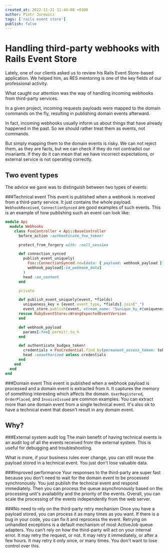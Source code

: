 ```yaml
---
created_at: 2022-11-21 11:44:08 +0100
author: Piotr Jurewicz
tags: ['rails event store']
publish: false
---
```


# Handling third-party webhooks with Rails Event Store

Lately, one of our clients asked us to review his Rails Event Store-based application. We helped him, as RES mentoring is one of the key fields of our professional activity.

What caught our attention was the way of handling incoming webhooks from third-party services.

<!-- more -->

In a given project, incoming requests payloads were mapped to the domain commands on the fly, resulting in publishing domain events afterward.

In fact, incoming webhooks usually inform us about things that have already happened in the past. So we should rather treat them as events, not commands.

But simply mapping them to the domain events is risky. We can not reject them, as they are facts, but we can check if they do not contradict our invariants.
If they do it can mean that we have incorrect expectations, or external service is not operating correctly.

## Two event types

The advice we gave was to distinguish between two types of events:

###Technical event
This event is published when a webhook is received from a third-party service. It just contains the whole payload. `WebhookReceived`, `ConnectionSynced` are good examples of such events.
This is an example of how publishing such an event can look like:
```ruby
module Api
  module Webhooks
    class FooController < Api::BaseController
      before_action :authenticate_foo_token!

      protect_from_forgery with: :null_session

      def connection_synced
        publish_event_uniquely(
          Foo::ConnectionSynced.new(data: { payload: webhook_payload }),
          webhook_payload[:id_webhook_data]
        )
        head :no_content
      end

      private

      def publish_event_uniquely(event, *fields)
        uniqueness_key = [event.event_type, *fields].join("_")
        event_store.publish(event, stream_name: "$unique_by_#{uniqueness_key}", expected_version: :none)
      rescue RubyEventStore::WrongExpectedEventVersion
      end

      def webhook_payload
        params[:foo].permit!.to_h
      end

      def authenticate_budgea_token!
        credentials = FooCredential.find_by(permanent_access_token: token_from_header)
        head :unauthorized unless credentials
      end
    end
  end
end
```

###Domain event
This event is published when a webhook payload is processed and a domain event is extracted from it. It captures the memory of something interesting which affects the domain.
`UserRegistered`, `OrderPlaced`, and `InvoiceIssued` are common examples. You can extract more than one domain event from a single technical event. It's also ok to have a technical event that doesn't result in any domain event.

## Why?

###External system audit log
The main benefit of having technical events is an audit log of all the events received from the external system. This is useful for debugging and troubleshooting.

What is more, if your business rules ever change, you can still reuse the payload stored in a technical event. You just don't lose valuable data.

###Improved performance
Your responses to the third-party are super fast because you don't need to wait for the domain event to be processed synchronously.
You just publish the technical event and respond immediately. Then you can process the queue asynchronously based on the processing unit's availability and the priority of the events.
Overall, you can scale the processing of the events independently from the web server.

###No need to rely on the third-party retry mechanism
Once you have a payload stored, you can process it as many times as you want. If there is a bug in your code, you can fix it and reprocess the event. Retrying on unhandled exceptions is a default mechanism of most ActiveJob queue adapters.
You can't rely on how the third-party will act on your internal error. It may retry the request, or not. It may retry it immediately, or after a few hours. It may retry it only once, or many times. You don't want to lose control over this.
